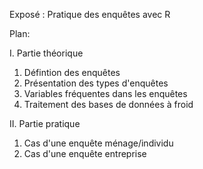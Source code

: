Exposé : Pratique des enquêtes avec R

Plan:

I. Partie théorique

  1. Défintion des enquêtes
  2. Présentation des types d'enquêtes
  3. Variables fréquentes dans les enquêtes
  4. Traitement des bases de données à froid
     
II. Partie pratique

  1. Cas d'une enquête ménage/individu
  3. Cas d'une enquête entreprise
